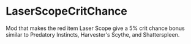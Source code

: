 # LaserScopeCritChance
Mod that makes the red item Laser Scope give a 5% crit chance bonus similar to Predatory Instincts, Harvester's Scythe, and Shatterspleen.
